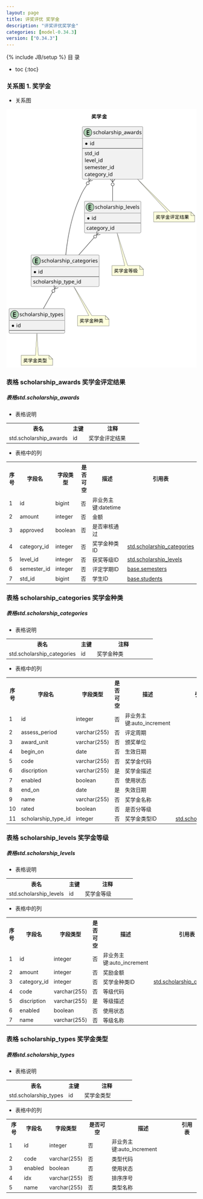 ```yaml
---
layout: page
title: 评奖评优 奖学金
description: "评奖评优奖学金"
categories: [model-0.34.3]
version: ["0.34.3"]
---
```

{% include JB/setup %}
 目  录

* toc
{:toc}


### 关系图 1. 奖学金
  * 关系图

![奖学金](images/scholarship.png)



### 表格 scholarship_awards 奖学金评定结果
<div class="card card-info">
  <div class="card-header"><h5 id="table_std.scholarship_awards">表格std.scholarship_awards</h5></div>
  <div class="card-body">
<ul>
  <li>表格说明</li>
</ul>

<table class="table table-bordered table-striped table-condensed ">
<tr><th class="info_header">表名</th><th class="info_header">主键</th><th class="info_header" style="width:40%">注释</th>  </tr>
<tr><td>std.scholarship_awards</td><td>id</td><td>奖学金评定结果</td>  </tr>
</table>
<ul>
  <li>表格中的列</li>
</ul>
<table class="table table-bordered table-striped table-condensed">
<tr><th class="info_header text-center">序号</th><th class="info_header">字段名</th><th class="info_header">字段类型</th><th class="info_header text-center">是否可空</th><th class="info_header">描述</th><th class="info_header">引用表</th>  </tr>
<tr><td class="text-center">1</td><td>id</td><td>bigint</td><td class="text-center">否</td><td>非业务主键:datetime</td><td></td>  </tr>
<tr><td class="text-center">2</td><td>amount</td><td>integer</td><td class="text-center">否</td><td>金额</td><td></td>  </tr>
<tr><td class="text-center">3</td><td>approved</td><td>boolean</td><td class="text-center">否</td><td>是否审核通过</td><td></td>  </tr>
<tr><td class="text-center">4</td><td>category_id</td><td>integer</td><td class="text-center">否</td><td>奖学金种类ID</td><td>            <a href="/model/std/award/scholarship.html#表格-scholarship_categories-奖学金种类">std.scholarship_categories</a>
</td>  </tr>
<tr><td class="text-center">5</td><td>level_id</td><td>integer</td><td class="text-center">否</td><td>获奖等级ID</td><td>            <a href="/model/std/award/scholarship.html#表格-scholarship_levels-奖学金等级">std.scholarship_levels</a>
</td>  </tr>
<tr><td class="text-center">6</td><td>semester_id</td><td>integer</td><td class="text-center">否</td><td>评定学期ID</td><td>            <a href="/model/base/common/time.html#表格-semesters-学年学期">base.semesters</a>
</td>  </tr>
<tr><td class="text-center">7</td><td>std_id</td><td>bigint</td><td class="text-center">否</td><td>学生ID</td><td>            <a href="/model/base/std/core.html#表格-students-学籍信息实现">base.students</a>
</td>  </tr>
</table>


  </div>
</div>

### 表格 scholarship_categories 奖学金种类
<div class="card card-info">
  <div class="card-header"><h5 id="table_std.scholarship_categories">表格std.scholarship_categories</h5></div>
  <div class="card-body">
<ul>
  <li>表格说明</li>
</ul>

<table class="table table-bordered table-striped table-condensed ">
<tr><th class="info_header">表名</th><th class="info_header">主键</th><th class="info_header" style="width:40%">注释</th>  </tr>
<tr><td>std.scholarship_categories</td><td>id</td><td>奖学金种类</td>  </tr>
</table>
<ul>
  <li>表格中的列</li>
</ul>
<table class="table table-bordered table-striped table-condensed">
<tr><th class="info_header text-center">序号</th><th class="info_header">字段名</th><th class="info_header">字段类型</th><th class="info_header text-center">是否可空</th><th class="info_header">描述</th><th class="info_header">引用表</th>  </tr>
<tr><td class="text-center">1</td><td>id</td><td>integer</td><td class="text-center">否</td><td>非业务主键:auto_increment</td><td></td>  </tr>
<tr><td class="text-center">2</td><td>assess_period</td><td>varchar(255)</td><td class="text-center">否</td><td>评定周期</td><td></td>  </tr>
<tr><td class="text-center">3</td><td>award_unit</td><td>varchar(255)</td><td class="text-center">否</td><td>颁奖单位</td><td></td>  </tr>
<tr><td class="text-center">4</td><td>begin_on</td><td>date</td><td class="text-center">否</td><td>生效日期</td><td></td>  </tr>
<tr><td class="text-center">5</td><td>code</td><td>varchar(255)</td><td class="text-center">否</td><td>奖学金代码</td><td></td>  </tr>
<tr><td class="text-center">6</td><td>discription</td><td>varchar(255)</td><td class="text-center">是</td><td>奖学金描述</td><td></td>  </tr>
<tr><td class="text-center">7</td><td>enabled</td><td>boolean</td><td class="text-center">否</td><td>使用状态</td><td></td>  </tr>
<tr><td class="text-center">8</td><td>end_on</td><td>date</td><td class="text-center">是</td><td>失效日期</td><td></td>  </tr>
<tr><td class="text-center">9</td><td>name</td><td>varchar(255)</td><td class="text-center">否</td><td>奖学金名称</td><td></td>  </tr>
<tr><td class="text-center">10</td><td>rated</td><td>boolean</td><td class="text-center">否</td><td>是否分等级</td><td></td>  </tr>
<tr><td class="text-center">11</td><td>scholarship_type_id</td><td>integer</td><td class="text-center">否</td><td>奖学金类型ID</td><td>            <a href="/model/std/award/scholarship.html#表格-scholarship_types-奖学金类型">std.scholarship_types</a>
</td>  </tr>
</table>


  </div>
</div>

### 表格 scholarship_levels 奖学金等级
<div class="card card-info">
  <div class="card-header"><h5 id="table_std.scholarship_levels">表格std.scholarship_levels</h5></div>
  <div class="card-body">
<ul>
  <li>表格说明</li>
</ul>

<table class="table table-bordered table-striped table-condensed ">
<tr><th class="info_header">表名</th><th class="info_header">主键</th><th class="info_header" style="width:40%">注释</th>  </tr>
<tr><td>std.scholarship_levels</td><td>id</td><td>奖学金等级</td>  </tr>
</table>
<ul>
  <li>表格中的列</li>
</ul>
<table class="table table-bordered table-striped table-condensed">
<tr><th class="info_header text-center">序号</th><th class="info_header">字段名</th><th class="info_header">字段类型</th><th class="info_header text-center">是否可空</th><th class="info_header">描述</th><th class="info_header">引用表</th>  </tr>
<tr><td class="text-center">1</td><td>id</td><td>integer</td><td class="text-center">否</td><td>非业务主键:auto_increment</td><td></td>  </tr>
<tr><td class="text-center">2</td><td>amount</td><td>integer</td><td class="text-center">否</td><td>奖励金额</td><td></td>  </tr>
<tr><td class="text-center">3</td><td>category_id</td><td>integer</td><td class="text-center">否</td><td>奖学金种类ID</td><td>            <a href="/model/std/award/scholarship.html#表格-scholarship_categories-奖学金种类">std.scholarship_categories</a>
</td>  </tr>
<tr><td class="text-center">4</td><td>code</td><td>varchar(255)</td><td class="text-center">否</td><td>等级代码</td><td></td>  </tr>
<tr><td class="text-center">5</td><td>discription</td><td>varchar(255)</td><td class="text-center">是</td><td>等级描述</td><td></td>  </tr>
<tr><td class="text-center">6</td><td>enabled</td><td>boolean</td><td class="text-center">否</td><td>使用状态</td><td></td>  </tr>
<tr><td class="text-center">7</td><td>name</td><td>varchar(255)</td><td class="text-center">否</td><td>等级名称</td><td></td>  </tr>
</table>


  </div>
</div>

### 表格 scholarship_types 奖学金类型
<div class="card card-info">
  <div class="card-header"><h5 id="table_std.scholarship_types">表格std.scholarship_types</h5></div>
  <div class="card-body">
<ul>
  <li>表格说明</li>
</ul>

<table class="table table-bordered table-striped table-condensed ">
<tr><th class="info_header">表名</th><th class="info_header">主键</th><th class="info_header" style="width:40%">注释</th>  </tr>
<tr><td>std.scholarship_types</td><td>id</td><td>奖学金类型</td>  </tr>
</table>
<ul>
  <li>表格中的列</li>
</ul>
<table class="table table-bordered table-striped table-condensed">
<tr><th class="info_header text-center">序号</th><th class="info_header">字段名</th><th class="info_header">字段类型</th><th class="info_header text-center">是否可空</th><th class="info_header">描述</th><th class="info_header">引用表</th>  </tr>
<tr><td class="text-center">1</td><td>id</td><td>integer</td><td class="text-center">否</td><td>非业务主键:auto_increment</td><td></td>  </tr>
<tr><td class="text-center">2</td><td>code</td><td>varchar(255)</td><td class="text-center">否</td><td>类型代码</td><td></td>  </tr>
<tr><td class="text-center">3</td><td>enabled</td><td>boolean</td><td class="text-center">否</td><td>使用状态</td><td></td>  </tr>
<tr><td class="text-center">4</td><td>idx</td><td>varchar(255)</td><td class="text-center">否</td><td>排序序号</td><td></td>  </tr>
<tr><td class="text-center">5</td><td>name</td><td>varchar(255)</td><td class="text-center">否</td><td>类型名称</td><td></td>  </tr>
</table>


  </div>
</div>

